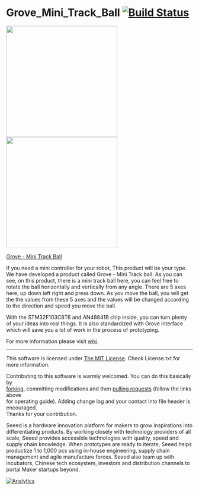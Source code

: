 # Grove_Mini_Track_Ball  [![Build Status](https://travis-ci.com/Seeed-Studio/Grove_Mini_Track_Ball.svg?branch=master)](https://travis-ci.com/Seeed-Studio/Grove_Mini_Track_Ball)

<img src=https://statics3.seeedstudio.com/images/product/101020091%203.jpg width=300><img src=https://statics3.seeedstudio.com/product/101020091%203_02.jpg width=300>

[Grove - Mini Track Ball](https://www.seeedstudio.com/Grove-Mini-Track-Ball-p-2586.html)


If you need a mini controller for your robot, This product will be your type. We have developed a product called Grove - Mini Track ball. As you can see, on this product, there is a mini track ball here, you can feel free to rotate the ball horizontally and vertically from any angle. There are 5 axes here, up down left right and press down. As you move the ball, you will get the the values from these 5 axes and the values will be changed according to the direction and speed you move the ball.



With the STM32F103C8T6 and AN48841B chip inside, you can turn plenty of your ideas into real things. It is also standardized with Grove interface which will save you a lot of work in the process of prototyping.

For more information please visit [wiki](http://wiki.seeedstudio.com/Grove-Mini_Track_Ball/).

------
This software is licensed under [The MIT License](http://opensource.org/licenses/mit-license.php). Check License.txt for more information.<br>

Contributing to this software is warmly welcomed. You can do this basically by<br>
[forking](https://help.github.com/articles/fork-a-repo), committing modifications and then [pulling requests](https://help.github.com/articles/using-pull-requests) (follow the links above<br>
for operating guide). Adding change log and your contact into file header is encouraged.<br>
Thanks for your contribution.

Seeed is a hardware innovation platform for makers to grow inspirations into differentiating products. By working closely with technology providers of all scale, Seeed provides accessible technologies with quality, speed and supply chain knowledge. When prototypes are ready to iterate, Seeed helps productize 1 to 1,000 pcs using in-house engineering, supply chain management and agile manufacture forces. Seeed also team up with incubators, Chinese tech ecosystem, investors and distribution channels to portal Maker startups beyond.




[![Analytics](https://ga-beacon.appspot.com/UA-46589105-3/Grove_Mini_Track_Ball)](https://github.com/igrigorik/ga-beacon)


